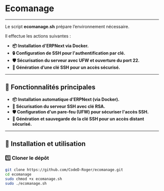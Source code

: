 # Ecomanage
---
Le script **ecomanage.sh** prépare l’environnement nécessaire.

Il effectue les actions suivantes :

- **📦 Installation d'ERPNext via Docker.**
- **🔒 Configuration de SSH pour l'authentification par clé.**
- **🛡 Sécurisation du serveur avec UFW et ouverture du port 22.**
- **🔑 Génération d’une clé SSH pour un accès sécurisé.**

---

## 🎯 Fonctionnalités principales

- **📦 Installation automatique d'ERPNext (via Docker).**
- **🔐 Sécurisation du serveur SSH avec clé RSA.**
- **🛡 Configuration d'un pare-feu (UFW) pour sécuriser l'accès SSH.**
- **🔑 Génération et sauvegarde de la clé SSH pour un accès distant sécurisé.**

---

## 🚀 Installation et utilisation

### 1️⃣ Cloner le dépôt
```bash
git clone https://github.com/CodeD-Roger/ecomanage.git
cd ecomanage
sudo chmod +x ecomanage.sh
sudo ./ecomanage.sh

